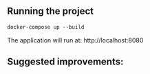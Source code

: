 ## Running the project

```diff
docker-compose up --build
```
The application will run at: http://localhost:8080

## Suggested improvements:

